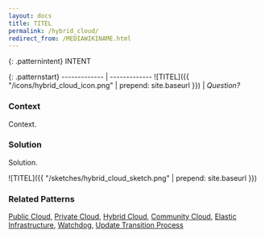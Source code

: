 ```yaml
---
layout: docs
title: TITEL
permalink: /hybrid_cloud/
redirect_from: /MEDIAWIKINAME.html
---
```


{: .patternintent}
INTENT

{: .patternstart}
------------- | -------------
![TITEL]({{ "/icons/hybrid_cloud_icon.png" | prepend: site.baseurl }})  | *Question?*

### Context

Context.

### Solution

Solution.
 
![TITEL]({{ "/sketches/hybrid_cloud_sketch.png" | prepend: site.baseurl }})

### Related Patterns
[Public Cloud](/public_cloud/), [Private Cloud](/private_cloud/), [Hybrid Cloud](/hybrid_cloud/), [Community Cloud](/community_cloud/), [Elastic Infrastructure](/elastic_infrastructure/), [Watchdog](/watchdog/), [Update Transition Process](/update_transition_process/)